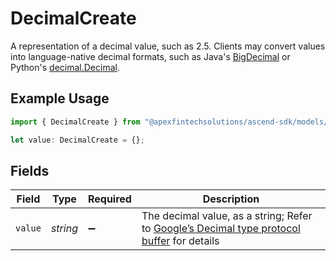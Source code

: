 # DecimalCreate

A representation of a decimal value, such as 2.5. Clients may convert values into language-native decimal formats, such as Java's [BigDecimal][] or Python's [decimal.Decimal][].

 [BigDecimal]:
 https://docs.oracle.com/en/java/javase/11/docs/api/java.base/java/math/BigDecimal.html
 [decimal.Decimal]: https://docs.python.org/3/library/decimal.html

## Example Usage

```typescript
import { DecimalCreate } from "@apexfintechsolutions/ascend-sdk/models/components";

let value: DecimalCreate = {};
```

## Fields

| Field                                                                                                                                                                                                              | Type                                                                                                                                                                                                               | Required                                                                                                                                                                                                           | Description                                                                                                                                                                                                        |
| ------------------------------------------------------------------------------------------------------------------------------------------------------------------------------------------------------------------ | ------------------------------------------------------------------------------------------------------------------------------------------------------------------------------------------------------------------ | ------------------------------------------------------------------------------------------------------------------------------------------------------------------------------------------------------------------ | ------------------------------------------------------------------------------------------------------------------------------------------------------------------------------------------------------------------ |
| `value`                                                                                                                                                                                                            | *string*                                                                                                                                                                                                           | :heavy_minus_sign:                                                                                                                                                                                                 | The decimal value, as a string; Refer to [Google’s Decimal type protocol buffer](https://github.com/googleapis/googleapis/blob/40203ca1880849480bbff7b8715491060bbccdf1/google/type/decimal.proto#L33) for details |